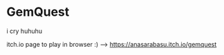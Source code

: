 # GemQuest

i cry huhuhu

itch.io page to play in browser :)
--> https://anasarabasu.itch.io/gemquest
